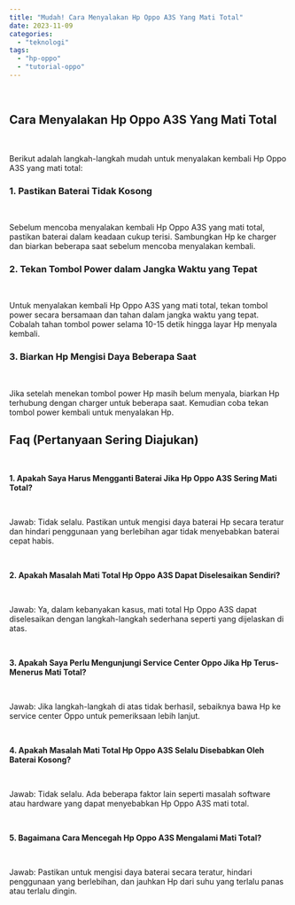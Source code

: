 ```yaml
---
title: "Mudah! Cara Menyalakan Hp Oppo A3S Yang Mati Total"
date: 2023-11-09
categories: 
  - "teknologi"
tags: 
  - "hp-oppo"
  - "tutorial-oppo"
---
```


 

## Cara Menyalakan Hp Oppo A3S Yang Mati Total

 

Berikut adalah langkah-langkah mudah untuk menyalakan kembali Hp Oppo A3S yang mati total:

### 1\. Pastikan Baterai Tidak Kosong

 

Sebelum mencoba menyalakan kembali Hp Oppo A3S yang mati total, pastikan baterai dalam keadaan cukup terisi. Sambungkan Hp ke charger dan biarkan beberapa saat sebelum mencoba menyalakan kembali.

### 2\. Tekan Tombol Power dalam Jangka Waktu yang Tepat

 

Untuk menyalakan kembali Hp Oppo A3S yang mati total, tekan tombol power secara bersamaan dan tahan dalam jangka waktu yang tepat. Cobalah tahan tombol power selama 10-15 detik hingga layar Hp menyala kembali.

### 3\. Biarkan Hp Mengisi Daya Beberapa Saat

 

Jika setelah menekan tombol power Hp masih belum menyala, biarkan Hp terhubung dengan charger untuk beberapa saat. Kemudian coba tekan tombol power kembali untuk menyalakan Hp.

## Faq (Pertanyaan Sering Diajukan)

 

**1\. Apakah Saya Harus Mengganti Baterai Jika Hp Oppo A3S Sering Mati Total?**

 

Jawab: Tidak selalu. Pastikan untuk mengisi daya baterai Hp secara teratur dan hindari penggunaan yang berlebihan agar tidak menyebabkan baterai cepat habis.

 

**2\. Apakah Masalah Mati Total Hp Oppo A3S Dapat Diselesaikan Sendiri?**

 

Jawab: Ya, dalam kebanyakan kasus, mati total Hp Oppo A3S dapat diselesaikan dengan langkah-langkah sederhana seperti yang dijelaskan di atas.

 

**3\. Apakah Saya Perlu Mengunjungi Service Center Oppo Jika Hp Terus-Menerus Mati Total?**

 

Jawab: Jika langkah-langkah di atas tidak berhasil, sebaiknya bawa Hp ke service center Oppo untuk pemeriksaan lebih lanjut.

 

**4\. Apakah Masalah Mati Total Hp Oppo A3S Selalu Disebabkan Oleh Baterai Kosong?**

 

Jawab: Tidak selalu. Ada beberapa faktor lain seperti masalah software atau hardware yang dapat menyebabkan Hp Oppo A3S mati total.

 

**5\. Bagaimana Cara Mencegah Hp Oppo A3S Mengalami Mati Total?**

 

Jawab: Pastikan untuk mengisi daya baterai secara teratur, hindari penggunaan yang berlebihan, dan jauhkan Hp dari suhu yang terlalu panas atau terlalu dingin.
